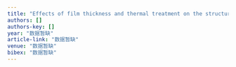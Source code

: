 ```yaml
---
title: "Effects of film thickness and thermal treatment on the structural and opto-electronic properties of Ga-doped ZnO films deposited by sol–gel method"
authors: []
authors-key: []
year: "数据暂缺"
article-link: "数据暂缺"
venue: "数据暂缺"
bibex: "数据暂缺"
---
```

